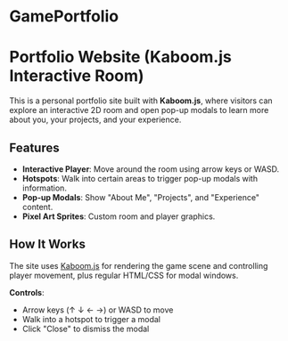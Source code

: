 ﻿# GamePortfolio

# Portfolio Website (Kaboom.js Interactive Room)

This is a personal portfolio site built with **Kaboom.js**, where visitors can explore an interactive 2D room and open pop-up modals to learn more about you, your projects, and your experience.

## Features
- **Interactive Player**: Move around the room using arrow keys or WASD.
- **Hotspots**: Walk into certain areas to trigger pop-up modals with information.
- **Pop-up Modals**: Show "About Me", "Projects", and "Experience" content.
- **Pixel Art Sprites**: Custom room and player graphics.

## How It Works
The site uses [Kaboom.js](https://kaboomjs.com/) for rendering the game scene and controlling player movement, plus regular HTML/CSS for modal windows.

**Controls**:
- Arrow keys (↑ ↓ ← →) or WASD to move
- Walk into a hotspot to trigger a modal
- Click "Close" to dismiss the modal
